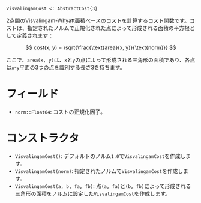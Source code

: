 ```
VisvalingamCost <: AbstractCost{3}
```

2点間のVisvalingam-Whyatt面積ベースのコストを計算するコスト関数です。コストは、指定されたノルムで正規化された点によって形成される面積の平方根として定義されます：

$$
cost(x, y) = \sqrt{\frac{\text{area}(x, y)}{\text{norm}}}
$$

ここで、`area(x, y)`は、`x`と`y`の点によって形成される三角形の面積であり、各点は`x`-`y`平面の3つの点を識別する長さ3を持ちます。

# フィールド

  * `norm::Float64`: コストの正規化因子。

# コンストラクタ

  * `VisvalingamCost()`: デフォルトのノルム`1.0`で`VisvalingamCost`を作成します。
  * `VisvalingamCost(norm)`: 指定されたノルムで`VisvalingamCost`を作成します。
  * `VisvalingamCost(a, b, fa, fb)`: 点`(a, fa)`と`(b, fb)`によって形成される三角形の面積をノルムに設定した`VisvalingamCost`を作成します。
